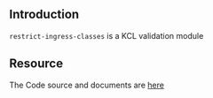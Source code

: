 ## Introduction

`restrict-ingress-classes` is a KCL validation module

## Resource

The Code source and documents are [here](https://github.com/kcl-lang/modules/tree/main/restrict-ingress-classes)
